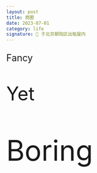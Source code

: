 ```yaml
---
layout: post
title: 商圈
date: 2023-07-01
category: life 
signature: 🌛 于北京朝阳区出租屋内
---
```


<p style="font-size: 25px">Fancy</p>
<p style="font-size: 50px">Yet</p>
<p style="font-size: 75px">Boring</p>